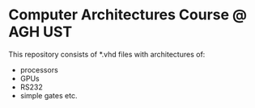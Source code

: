 # Computer Architectures Course @ AGH UST

This repository consists of \*.vhd files with architectures of:
* processors
* GPUs
* RS232
* simple gates
etc.
